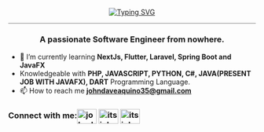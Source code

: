 <p align="center">
<a href="https://git.io/typing-svg"><img src="https://readme-typing-svg.demolab.com?font=Fira+Code&weight=900&size=32&pause=1000&color=1F51FF&background=1599FF00&center=true&vCenter=true&width=700&height=100&lines=Hi+%F0%9F%91%8B%2C+I'm+John+Dave+Aquino(Davee);a+Software Engineer;Always+learning+new+things" alt="Typing SVG" /></a></a>
<hr style="height:0.5px;width:100%;color:gray;background-color:gray">
<h3 align="center">A passionate Software Engineer from nowhere.</h3>

- 🌱 I’m currently learning **NextJs, Flutter, Laravel, Spring Boot and JavaFX**
- Knowledgeable with **PHP, JAVASCRIPT, PYTHON, C#, JAVA(PRESENT JOB WITH JAVAFX), DART** Programming Language.
- 📫 How to reach me **johndaveaquino35@gmail.com**

<h3 align="left">Connect with me:<a href="https://twitter.com/johndaveaquino8" target="blank"><img align="center" src="https://raw.githubusercontent.com/rahuldkjain/github-profile-readme-generator/master/src/images/icons/Social/twitter.svg" alt="johndaveaquino8" height="30" width="40" /></a>
<a href="https://fb.com/itsjohndave.a" target="blank"><img align="center" src="https://raw.githubusercontent.com/rahuldkjain/github-profile-readme-generator/master/src/images/icons/Social/facebook.svg" alt="itsjohndave.a" height="30" width="40" /></a>
<a href="https://instagram.com/itsjohndave.a" target="blank"><img align="center" src="https://raw.githubusercontent.com/rahuldkjain/github-profile-readme-generator/master/src/images/icons/Social/instagram.svg" alt="itsjohndave.a" height="30" width="40" /></a></h3>

